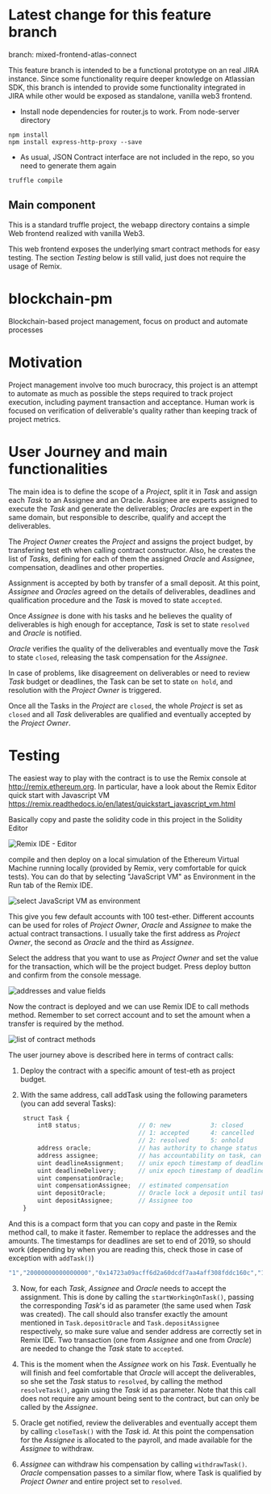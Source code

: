 # Latest change for this feature branch
branch: mixed-frontend-atlas-connect

This feature branch is intended to be a functional prototype on an real JIRA instance. 
Since some functionality require deeper knowledge on Atlassian SDK, this branch is intended
to provide some functionality integrated in JIRA while other would be exposed as standalone, 
vanilla web3 frontend.

- Install node dependencies for router.js to work. From node-server directory
```
npm install
npm install express-http-proxy --save
```
- As usual, JSON Contract interface are not included in the repo, so you need to generate them again
```
truffle compile
```

## Main component
This is a standard truffle project, the webapp directory contains a simple Web frontend
realized with vanilla Web3. 

This web frontend exposes the underlying smart contract methods for easy testing. The section *Testing* below is still valid, just does not require the usage of Remix. 

# blockchain-pm
Blockchain-based project management, focus on product and automate processes

# Motivation
Project management involve too much burocracy, this project is an attempt to automate as much as possible the steps required to track project execution, including payment transaction and acceptance. Human work is focused on verification of deliverable's quality rather than keeping track of project metrics.

# User Journey and main functionalities
The main idea is to define the scope of a *Project*, split it in *Task* and assign each *Task* to an Assignee and an Oracle. Assignee are experts assigned to execute the *Task* and generate the deliverables; *Oracles* are expert in the same domain, but responsible to describe, qualify and accept the deliverables. 

The *Project Owner* creates the *Project* and assigns the project budget, by transfering test eth when calling contract constructor. Also, he creates the list of *Task*s, defining for each of them the assigned *Oracle* and *Assignee*, compensation, deadlines and other properties. 

Assignment is accepted by both by transfer of a small deposit. At this point, *Assignee* and *Oracles* agreed on the details of deliverables, deadlines and qualification procedure and the *Task* is moved to state `accepted`. 

Once *Assignee* is done with his tasks and he believes the quality of deliverables is high enough for acceptance, *Task* is set to state `resolved` and *Oracle* is notified. 

*Oracle* verifies the quality of the deliverables and eventually move the *Task* to state `closed`, releasing the task compensation for the *Assignee*. 

In case of problems, like disagreement on deliverables or need to review *Task* budget or deadlines, the Task can be set to state `on hold`, and resolution with the *Project Owner* is triggered. 

Once all the Tasks in the *Project* are `closed`, the whole *Project* is set as `closed` and all *Task* deliverables are qualified and eventually accepted by the *Project Owner*. 

# Testing
The easiest way to play with the contract is to use the Remix console at http://remix.ethereum.org. In particular, have a look about the Remix Editor quick start with Javascript VM https://remix.readthedocs.io/en/latest/quickstart_javascript_vm.html

Basically copy and paste the solidity code in this project in the Solidity Editor

![Remix IDE - Editor][remix]

compile and then deploy on a local simulation of the Ethereum Virtual Machine running locally (provided by Remix, very comfortable for quick tests). You can do that by selecting "JavaScript VM" as Environment in the Run tab of the Remix IDE.

![select JavaScript VM as environment][jsvm]

This give you few default accounts with 100 test-ether. Different accounts can be used for roles of *Project Owner*, *Oracle* and *Assignee* to make the actual contract transactions. I usually take the first address as *Project Owner*, the second as *Oracle* and the third as *Assignee*.

Select the address that you want to use as *Project Owner* and set the value for the transaction, which will be the project budget. Press deploy button and confirm from the console message.

![addresses and value fields][addresses]

Now the contract is deployed and we can use Remix IDE to call methods method. Remember to set correct account and to set the amount when a transfer is required by the method.

![list of contract methods][methods]

The user journey above is described here in terms of contract calls:

1. Deploy the contract with a specific amount of test-eth as project budget. 

2. With the same address, call addTask using the following parameters (you can add several Tasks):

```javascript
    struct Task {
        int8 status;                // 0: new           3: closed
                                    // 1: accepted      4: cancelled
                                    // 2: resolved      5: onhold
        address oracle;             // has authority to change status
        address assignee;           // has accountability on task, can start Tasks
        uint deadlineAssignment;    // unix epoch timestamp of deadline
        uint deadlineDelivery;      // unix epoch timestamp of deadline
        uint compensationOracle;
        uint compensationAssignee;  // estimated compensation
        uint depositOracle;         // Oracle lock a deposit until task is completed
        uint depositAssignee;       // Assignee too
    }
```

And this is a compact form that you can copy and paste in the Remix method call, to make it faster. Remember to replace the addresses and the amounts. The timestamps for deadlines are set to end of 2019, so should work (depending by when you are reading this, check those in case of exception with `addTask()`)

```javascript
"1","20000000000000000","0x14723a09acff6d2a60dcdf7aa4aff308fddc160c","1574082855","1571404455","0x4b0897b0513fdc7c541b6d9d7e929c4e5364d2db","10000000000000000","20000000000000000","20000000000000000"
```

3. Now, for each *Task*, *Assignee* and *Oracle* needs to accept the assignment. This is done by calling the `startWorkingOnTask()`, passing the corresponding *Task*'s id as parameter (the same used when *Task* was created). 
The call should also transfer exactly the amount mentioned in `Task.depositOracle` and `Task.depositAssignee` respectively, so make sure value and sender address are correctly set in Remix IDE. Two transaction (one from *Assignee* and one from *Oracle*) are needed to change the *Task* state to `accepted`.

4. This is the moment when the *Assignee* work on his *Task*. Eventually he will finish and feel comfortable that *Oracle* will accept the deliverables, so she set the *Task* status to `resolved`, by calling the method `resolveTask()`, again using the *Task* id as parameter. Note that this call does not require any amount being sent to the contract, but can only be called by the *Assignee*. 

5. Oracle get notified, review the deliverables and eventually accept them by calling `closeTask()` with the *Task* id. At this point the compensation for the *Assignee* is allocated to the payroll, and made available for the *Assignee* to withdraw. 

6. *Assignee* can withdraw his compensation by calling `withdrawTask()`. *Oracle* compensation passes to a similar flow, where Task is qualified by *Project Owner* and entire project set to `resolved`. 









[remix]: http://www.marcozunino.it/blockchain-pm-images/1RemixEditor.png "Remix Editor"
[jsvm]: http://www.marcozunino.it/blockchain-pm-images/2SelectJSVM.png "select JavaScript VM as environment"
[addresses]: http://www.marcozunino.it/blockchain-pm-images/3Addresses.png "select the correct address before calling methods"
[methods]: http://www.marcozunino.it/blockchain-pm-images/4ContractMethods.png "list of contract methods"













